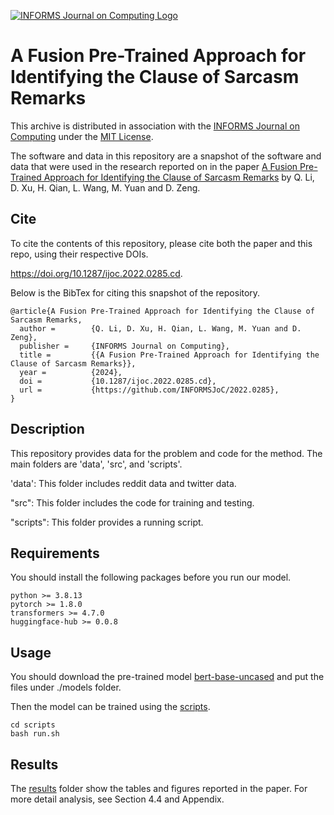 [![INFORMS Journal on Computing Logo](https://INFORMSJoC.github.io/logos/INFORMS_Journal_on_Computing_Header.jpg)](https://pubsonline.informs.org/journal/ijoc)

# A Fusion Pre-Trained Approach for Identifying the Clause of Sarcasm Remarks

This archive is distributed in association with the [INFORMS Journal on
Computing](https://pubsonline.informs.org/journal/ijoc) under the [MIT License](LICENSE).

The software and data in this repository are a snapshot of the software and data
that were used in the research reported on in the paper 
[A Fusion Pre-Trained Approach for Identifying the Clause of Sarcasm Remarks](https://doi.org/10.1287/ijoc.2022.0285.cd) by Q. Li, D. Xu, H. Qian, L. Wang, M. Yuan and D. Zeng. 

## Cite

To cite the contents of this repository, please cite both the paper and this repo, using their respective DOIs.

https://doi.org/10.1287/ijoc.2022.0285.cd.

Below is the BibTex for citing this snapshot of the repository.

```
@article{A Fusion Pre-Trained Approach for Identifying the Clause of Sarcasm Remarks,
  author =        {Q. Li, D. Xu, H. Qian, L. Wang, M. Yuan and D. Zeng},
  publisher =     {INFORMS Journal on Computing},
  title =         {{A Fusion Pre-Trained Approach for Identifying the Clause of Sarcasm Remarks}},
  year =          {2024},
  doi =           {10.1287/ijoc.2022.0285.cd},
  url =           {https://github.com/INFORMSJoC/2022.0285},
}  
```

## Description

This repository provides data for the problem and code for the method. The main folders are 'data', 'src', and 'scripts'.

'data': This folder includes reddit data and twitter data. 

"src": This folder includes the code for training and testing.

"scripts": This folder provides a running script.

## Requirements

You should install the following packages before you run our model.

```
python >= 3.8.13
pytorch >= 1.8.0
transformers >= 4.7.0
huggingface-hub >= 0.0.8
```

## Usage

You should download the pre-trained model [bert-base-uncased](https://huggingface.co/google-bert/bert-base-uncased) and put the files under ./models folder.

Then the model can be trained using the [scripts](/scripts). 

```
cd scripts
bash run.sh
```

## Results

The [results](/results)  folder show the tables and figures reported in the paper. For more detail analysis, see Section 4.4 and Appendix.  

